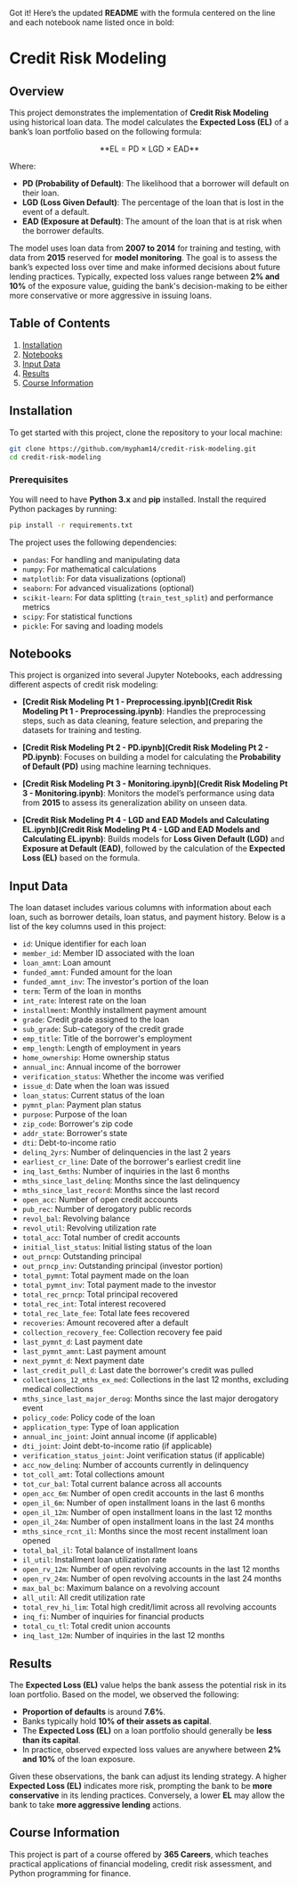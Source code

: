 Got it! Here’s the updated **README** with the formula centered on the line and each notebook name listed once in bold:
# Credit Risk Modeling

## Overview
This project demonstrates the implementation of **Credit Risk Modeling** using historical loan data. The model calculates the **Expected Loss (EL)** of a bank’s loan portfolio based on the following formula:

<p align="center">
  **EL = PD × LGD × EAD**
</p>

Where:
- **PD (Probability of Default)**: The likelihood that a borrower will default on their loan.
- **LGD (Loss Given Default)**: The percentage of the loan that is lost in the event of a default.
- **EAD (Exposure at Default)**: The amount of the loan that is at risk when the borrower defaults.

The model uses loan data from **2007 to 2014** for training and testing, with data from **2015** reserved for **model monitoring**. The goal is to assess the bank’s expected loss over time and make informed decisions about future lending practices. Typically, expected loss values range between **2% and 10%** of the exposure value, guiding the bank's decision-making to be either more conservative or more aggressive in issuing loans.

## Table of Contents
1. [Installation](#installation)
2. [Notebooks](#notebooks)
3. [Input Data](#input-data)
4. [Results](#results)
5. [Course Information](#course-information)

## Installation

To get started with this project, clone the repository to your local machine:

```bash
git clone https://github.com/mypham14/credit-risk-modeling.git
cd credit-risk-modeling
```

### Prerequisites

You will need to have **Python 3.x** and **pip** installed. Install the required Python packages by running:

```bash
pip install -r requirements.txt
```

The project uses the following dependencies:
- `pandas`: For handling and manipulating data
- `numpy`: For mathematical calculations
- `matplotlib`: For data visualizations (optional)
- `seaborn`: For advanced visualizations (optional)
- `scikit-learn`: For data splitting (`train_test_split`) and performance metrics
- `scipy`: For statistical functions
- `pickle`: For saving and loading models

## Notebooks

This project is organized into several Jupyter Notebooks, each addressing different aspects of credit risk modeling:

- **[Credit Risk Modeling Pt 1 - Preprocessing.ipynb](Credit Risk Modeling Pt 1 - Preprocessing.ipynb)**: Handles the preprocessing steps, such as data cleaning, feature selection, and preparing the datasets for training and testing.
  
- **[Credit Risk Modeling Pt 2 - PD.ipynb](Credit Risk Modeling Pt 2 - PD.ipynb)**: Focuses on building a model for calculating the **Probability of Default (PD)** using machine learning techniques.

- **[Credit Risk Modeling Pt 3 - Monitoring.ipynb](Credit Risk Modeling Pt 3 - Monitoring.ipynb)**: Monitors the model’s performance using data from **2015** to assess its generalization ability on unseen data.

- **[Credit Risk Modeling Pt 4 - LGD and EAD Models and Calculating EL.ipynb](Credit Risk Modeling Pt 4 - LGD and EAD Models and Calculating EL.ipynb)**: Builds models for **Loss Given Default (LGD)** and **Exposure at Default (EAD)**, followed by the calculation of the **Expected Loss (EL)** based on the formula.

## Input Data

The loan dataset includes various columns with information about each loan, such as borrower details, loan status, and payment history. Below is a list of the key columns used in this project:

- `id`: Unique identifier for each loan
- `member_id`: Member ID associated with the loan
- `loan_amnt`: Loan amount
- `funded_amnt`: Funded amount for the loan
- `funded_amnt_inv`: The investor's portion of the loan
- `term`: Term of the loan in months
- `int_rate`: Interest rate on the loan
- `installment`: Monthly installment payment amount
- `grade`: Credit grade assigned to the loan
- `sub_grade`: Sub-category of the credit grade
- `emp_title`: Title of the borrower's employment
- `emp_length`: Length of employment in years
- `home_ownership`: Home ownership status
- `annual_inc`: Annual income of the borrower
- `verification_status`: Whether the income was verified
- `issue_d`: Date when the loan was issued
- `loan_status`: Current status of the loan
- `pymnt_plan`: Payment plan status
- `purpose`: Purpose of the loan
- `zip_code`: Borrower's zip code
- `addr_state`: Borrower's state
- `dti`: Debt-to-income ratio
- `delinq_2yrs`: Number of delinquencies in the last 2 years
- `earliest_cr_line`: Date of the borrower's earliest credit line
- `inq_last_6mths`: Number of inquiries in the last 6 months
- `mths_since_last_delinq`: Months since the last delinquency
- `mths_since_last_record`: Months since the last record
- `open_acc`: Number of open credit accounts
- `pub_rec`: Number of derogatory public records
- `revol_bal`: Revolving balance
- `revol_util`: Revolving utilization rate
- `total_acc`: Total number of credit accounts
- `initial_list_status`: Initial listing status of the loan
- `out_prncp`: Outstanding principal
- `out_prncp_inv`: Outstanding principal (investor portion)
- `total_pymnt`: Total payment made on the loan
- `total_pymnt_inv`: Total payment made to the investor
- `total_rec_prncp`: Total principal recovered
- `total_rec_int`: Total interest recovered
- `total_rec_late_fee`: Total late fees recovered
- `recoveries`: Amount recovered after a default
- `collection_recovery_fee`: Collection recovery fee paid
- `last_pymnt_d`: Last payment date
- `last_pymnt_amnt`: Last payment amount
- `next_pymnt_d`: Next payment date
- `last_credit_pull_d`: Last date the borrower's credit was pulled
- `collections_12_mths_ex_med`: Collections in the last 12 months, excluding medical collections
- `mths_since_last_major_derog`: Months since the last major derogatory event
- `policy_code`: Policy code of the loan
- `application_type`: Type of loan application
- `annual_inc_joint`: Joint annual income (if applicable)
- `dti_joint`: Joint debt-to-income ratio (if applicable)
- `verification_status_joint`: Joint verification status (if applicable)
- `acc_now_delinq`: Number of accounts currently in delinquency
- `tot_coll_amt`: Total collections amount
- `tot_cur_bal`: Total current balance across all accounts
- `open_acc_6m`: Number of open credit accounts in the last 6 months
- `open_il_6m`: Number of open installment loans in the last 6 months
- `open_il_12m`: Number of open installment loans in the last 12 months
- `open_il_24m`: Number of open installment loans in the last 24 months
- `mths_since_rcnt_il`: Months since the most recent installment loan opened
- `total_bal_il`: Total balance of installment loans
- `il_util`: Installment loan utilization rate
- `open_rv_12m`: Number of open revolving accounts in the last 12 months
- `open_rv_24m`: Number of open revolving accounts in the last 24 months
- `max_bal_bc`: Maximum balance on a revolving account
- `all_util`: All credit utilization rate
- `total_rev_hi_lim`: Total high credit/limit across all revolving accounts
- `inq_fi`: Number of inquiries for financial products
- `total_cu_tl`: Total credit union accounts
- `inq_last_12m`: Number of inquiries in the last 12 months

## Results

The **Expected Loss (EL)** value helps the bank assess the potential risk in its loan portfolio. Based on the model, we observed the following:

- **Proportion of defaults** is around **7.6%**.
- Banks typically hold **10% of their assets as capital**.
- The **Expected Loss (EL)** on a loan portfolio should generally be **less than its capital**.
- In practice, observed expected loss values are anywhere between **2% and 10%** of the loan exposure.

Given these observations, the bank can adjust its lending strategy. A higher **Expected Loss (EL)** indicates more risk, prompting the bank to be **more conservative** in its lending practices. Conversely, a lower **EL** may allow the bank to take **more aggressive lending** actions.

## Course Information

This project is part of a course offered by **365 Careers**, which teaches practical applications of financial modeling, credit risk assessment, and Python programming for finance.
